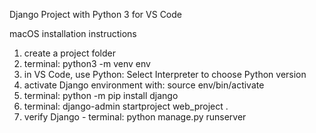 Django Project with Python 3 for VS Code

macOS installation instructions
1. create a project folder
2. terminal: python3 -m venv env
3. in VS Code, use Python: Select Interpreter to choose Python version
4. activate Django environment with: source env/bin/activate
5. terminal: python -m pip install django
6. terminal: django-admin startproject web_project .
7. verify Django - terminal: python manage.py runserver
